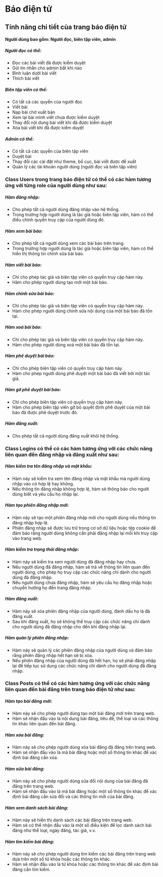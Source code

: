 # Báo điện tử

## Tính năng chi tiết của trang báo điện tử

#### Người dùng bao gồm: Người đọc, biên tập viên, admin

##### Người đọc có thể: 

- Đọc các bài viết đã được kiểm duyệt
- Gửi tin nhắn cho admin bất khi nào 
- Bình luận dưới bài viết
- Thích bài viết

##### Biên tập viên có thể: 

- Có tất cả các quyền của người đọc
- Viết bài
- Nạp bài chờ xuất bản
- Xem lại bài mình viết chưa được kiểm duyệt
- Thay đổi nội dung bài viết khi đã được kiểm duyệt
- Xóa bài viết khi đã được kiểm duyệt

##### Admin có thể: 

- Có tất cả các quyền của biên tập viên
- Duyệt bài 
-	Thay đổi các cài đặt như theme, bố cục, bài viết được đề xuất
-	Quản lý các tài khoản người dùng (người đọc và biên tập viên)


### Class Users trong trang báo điện tử có thể có các hàm tương ứng với từng role của người dùng như sau:

##### Hàm đăng nhập:

- Cho phép tất cả người dùng đăng nhập vào hệ thống.
- Trong trường hợp người dùng là tác giả hoặc biên tập viên, hàm có thể điều chỉnh quyền truy cập của người dùng đó.

##### Hàm xem bài báo:

- Cho phép tất cả người dùng xem các bài báo trên trang.
- Trong trường hợp người dùng là tác giả hoặc biên tập viên, hàm có thể hiển thị thông tin chỉnh sửa bài báo.

##### Hàm viết bài báo:

- Chỉ cho phép tác giả và biên tập viên có quyền truy cập hàm này.
- Hàm cho phép người dùng tạo mới một bài báo.

##### Hàm chỉnh sửa bài báo:

- Chỉ cho phép tác giả và biên tập viên có quyền truy cập hàm này.
- Hàm cho phép người dùng chỉnh sửa nội dung của một bài báo đã tồn tại.
##### Hàm xoá bài báo:

- Chỉ cho phép tác giả và biên tập viên có quyền truy cập hàm này.
- Hàm cho phép người dùng xoá một bài báo đã tồn tại.
##### Hàm phê duyệt bài báo:

- Chỉ cho phép biên tập viên có quyền truy cập hàm này.
- Hàm cho phép người dùng phê duyệt một bài báo đã viết bởi một tác giả.

##### Hàm gỡ phê duyệt bài báo:

- Chỉ cho phép biên tập viên có quyền truy cập hàm này.
- Hàm cho phép biên tập viên gỡ bỏ quyết định phê duyệt của một bài báo đã được phê duyệt trước đó.
##### Hàm đăng xuất:

- Cho phép tất cả người dùng đăng xuất khỏi hệ thống.

### Class Logins có thể có các hàm tương ứng với các chức năng liên quan đến đăng nhập và đăng xuất như sau:

##### Hàm kiểm tra tên đăng nhập và mật khẩu:

- Hàm này sẽ kiểm tra xem tên đăng nhập và mật khẩu mà người dùng nhập vào có hợp lệ hay không.
- Nếu thông tin đăng nhập không hợp lệ, hàm sẽ thông báo cho người dùng biết và yêu cầu họ nhập lại.

##### Hàm tạo phiên đăng nhập mới:

- Hàm này sẽ tạo một phiên đăng nhập mới cho người dùng nếu thông tin đăng nhập hợp lệ.
- Phiên đăng nhập sẽ được lưu trữ trong cơ sở dữ liệu hoặc tệp cookie để đảm bảo rằng người dùng không cần phải đăng nhập lại mỗi khi truy cập vào trang web.

##### Hàm kiểm tra trạng thái đăng nhập:

- Hàm này sẽ kiểm tra xem người dùng đã đăng nhập hay chưa.
- Nếu người dùng đã đăng nhập, hàm sẽ trả về thông tin liên quan đến người dùng, cho phép họ truy cập các chức năng chỉ dành cho người dùng đã đăng nhập.
- Nếu người dùng chưa đăng nhập, hàm sẽ yêu cầu họ đăng nhập hoặc chuyển hướng họ đến trang đăng nhập.

##### Hàm đăng xuất:

- Hàm này sẽ xóa phiên đăng nhập của người dùng, đánh dấu họ là đã đăng xuất.
- Sau khi đăng xuất, họ sẽ không thể truy cập các chức năng chỉ dành cho người dùng đã đăng nhập cho đến khi đăng nhập lại.

##### Hàm quản lý phiên đăng nhập:

- Hàm này sẽ quản lý các phiên đăng nhập của người dùng và đảm bảo rằng phiên đăng nhập hết hạn sẽ bị xóa.
- Nếu phiên đăng nhập của người dùng đã hết hạn, họ sẽ phải đăng nhập lại để tiếp tục sử dụng các chức năng chỉ dành cho người dùng đã đăng nhập.

### Class Posts có thể có các hàm tương ứng với các chức năng liên quan đến bài đăng trên trang báo điện tử như sau:

##### Hàm tạo bài đăng mới:

- Hàm này sẽ cho phép người dùng tạo một bài đăng mới trên trang web.
- Hàm sẽ nhận đầu vào là nội dung bài đăng, tiêu đề, thể loại và các thông tin khác liên quan đến bài đăng.

##### Hàm xóa bài đăng:

- Hàm này sẽ cho phép người dùng xóa bài đăng đã đăng trên trang web.
- Hàm sẽ nhận đầu vào là mã bài đăng hoặc một số thông tin khác để xác định bài đăng cần xóa.

##### Hàm sửa bài đăng:

- Hàm này sẽ cho phép người dùng sửa đổi nội dung của bài đăng đã đăng trên trang web.
- Hàm sẽ nhận đầu vào là mã bài đăng hoặc một số thông tin khác để xác định bài đăng cần sửa đổi và các thông tin mới của bài đăng.

##### Hàm xem danh sách bài đăng:

- Hàm này sẽ hiển thị danh sách các bài đăng trên trang web.
- Hàm sẽ có thể nhận đầu vào là một số điều kiện để lọc danh sách bài đăng như thể loại, ngày đăng, tác giả, v.v.

##### Hàm tìm kiếm bài đăng:

- Hàm này sẽ cho phép người dùng tìm kiếm các bài đăng trên trang web dựa trên một số từ khóa hoặc các thông tin khác.
- Hàm sẽ nhận đầu vào là từ khóa hoặc các thông tin khác để xác định bài đăng cần tìm kiếm.




